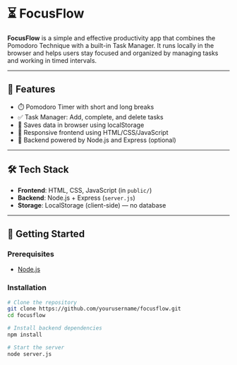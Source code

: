 # ⏳ FocusFlow

**FocusFlow** is a simple and effective productivity app that combines the Pomodoro Technique with a built-in Task Manager. It runs locally in the browser and helps users stay focused and organized by managing tasks and working in timed intervals.

---

## 🌟 Features

- ⏱️ Pomodoro Timer with short and long breaks  
- ✅ Task Manager: Add, complete, and delete tasks  
- 💾 Saves data in browser using localStorage   
- 📱 Responsive frontend using HTML/CSS/JavaScript  
- 🔌 Backend powered by Node.js and Express (optional)

---

## 🛠️ Tech Stack

- **Frontend**: HTML, CSS, JavaScript (in `public/`)
- **Backend**: Node.js + Express (`server.js`)
- **Storage**: LocalStorage (client-side) — no database

---

## 🚀 Getting Started

### Prerequisites
- [Node.js](https://nodejs.org/)

### Installation

```bash
# Clone the repository
git clone https://github.com/yourusername/focusflow.git
cd focusflow

# Install backend dependencies
npm install

# Start the server
node server.js
